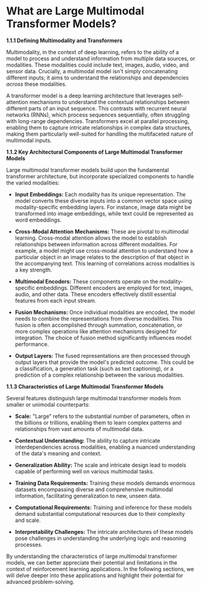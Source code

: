 # What are Large Multimodal Transformer Models?


**1.1.1 Defining Multimodality and Transformers**

Multimodality, in the context of deep learning, refers to the ability of a model to process and understand information from multiple data sources, or modalities.  These modalities could include text, images, audio, video, and sensor data.  Crucially, a multimodal model isn't simply concatenating different inputs; it aims to understand the relationships and dependencies *across* these modalities.

A transformer model is a deep learning architecture that leverages self-attention mechanisms to understand the contextual relationships between different parts of an input sequence.  This contrasts with recurrent neural networks (RNNs), which process sequences sequentially, often struggling with long-range dependencies.  Transformers excel at parallel processing, enabling them to capture intricate relationships in complex data structures, making them particularly well-suited for handling the multifaceted nature of multimodal inputs.

**1.1.2 Key Architectural Components of Large Multimodal Transformer Models**

Large multimodal transformer models build upon the fundamental transformer architecture, but incorporate specialized components to handle the varied modalities:

* **Input Embeddings:**  Each modality has its unique representation.  The model converts these diverse inputs into a common vector space using modality-specific embedding layers.  For instance, image data might be transformed into image embeddings, while text could be represented as word embeddings.

* **Cross-Modal Attention Mechanisms:** These are pivotal to multimodal learning.  Cross-modal attention allows the model to establish relationships between information across different modalities.  For example, a model might use cross-modal attention to understand how a particular object in an image relates to the description of that object in the accompanying text. This learning of correlations across modalities is a key strength.

* **Multimodal Encoders:** These components operate on the modality-specific embeddings.  Different encoders are employed for text, images, audio, and other data.  These encoders effectively distill essential features from each input stream.

* **Fusion Mechanisms:** Once individual modalities are encoded, the model needs to combine the representations from diverse modalities. This fusion is often accomplished through summation, concatenation, or more complex operations like attention mechanisms designed for integration.  The choice of fusion method significantly influences model performance.

* **Output Layers:** The fused representations are then processed through output layers that provide the model's predicted outcome. This could be a classification, a generation task (such as text captioning), or a prediction of a complex relationship between the various modalities.


**1.1.3 Characteristics of Large Multimodal Transformer Models**

Several features distinguish large multimodal transformer models from smaller or unimodal counterparts:

* **Scale:**  "Large" refers to the substantial number of parameters, often in the billions or trillions, enabling them to learn complex patterns and relationships from vast amounts of multimodal data.

* **Contextual Understanding:** The ability to capture intricate interdependencies across modalities, enabling a nuanced understanding of the data's meaning and context.

* **Generalization Ability:** The scale and intricate design lead to models capable of performing well on various multimodal tasks.

* **Training Data Requirements:** Training these models demands enormous datasets encompassing diverse and comprehensive multimodal information, facilitating generalization to new, unseen data.

* **Computational Requirements:**  Training and inference for these models demand substantial computational resources due to their complexity and scale.

* **Interpretability Challenges:**  The intricate architectures of these models pose challenges in understanding the underlying logic and reasoning processes.


By understanding the characteristics of large multimodal transformer models, we can better appreciate their potential and limitations in the context of reinforcement learning applications.  In the following sections, we will delve deeper into these applications and highlight their potential for advanced problem-solving.


